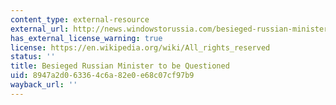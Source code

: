 ```yaml
---
content_type: external-resource
external_url: http://news.windowstorussia.com/besieged-russian-minister-to-be-questioned.html
has_external_license_warning: true
license: https://en.wikipedia.org/wiki/All_rights_reserved
status: ''
title: Besieged Russian Minister to be Questioned
uid: 8947a2d0-6336-4c6a-82e0-e68c07cf97b9
wayback_url: ''
---
```

